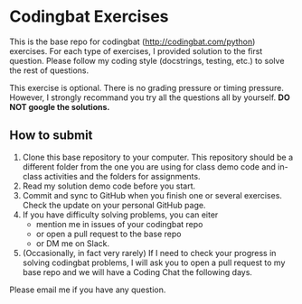 # Codingbat Exercises

This is the base repo for codingbat (<http://codingbat.com/python>) exercises. For each type of exercises, I provided solution to the first question. Please follow my coding style (docstrings, testing, etc.) to solve the rest of questions.

This exercise is optional. There is no grading pressure or timing pressure. However, I strongly recommand you try all the questions all by yourself. **DO NOT google the solutions.**  

## How to submit

1. Clone this base repository to your computer. This repository should be a different folder from the one you are using for class demo code and in-class activities and the folders for assignments.
2. Read my solution demo code before you start.
3. Commit and sync to GitHub when you finish one or several exercises. Check the update on your personal GitHub page.
4. If you have difficulty solving problems, you can eiter
    - mention me in issues of your codingbat repo
    - or open a pull request to the base repo
    - or DM me on Slack.
5. (Occasionally, in fact very rarely) If I need to check your progress in solving codingbat problems, I will ask you to open a pull request to my base repo and we will have a Coding Chat the following days. 

Please email me if you have any question.